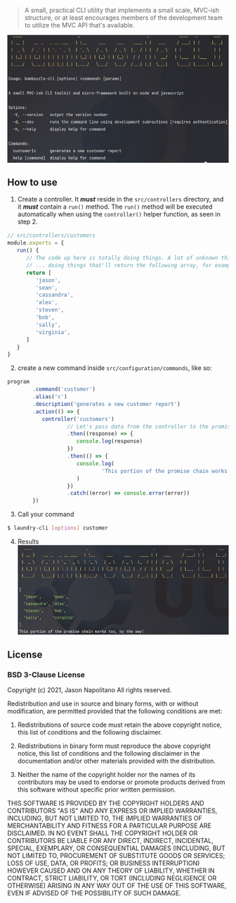 > A small, practical CLI utility that implements a small scale, MVC-ish structure, or at least
> encourages members of the development team to utilize the MVC API that's available.

![Screenshot](docs/screenshot.png)

## How to use
1. Create a controller. It **_must_** reside in the `src/controllers` directory,
   and it **_must_** contain a `run()` method. The `run()` method will be executed
   automatically when using the `controller()` helper function, as seen in step 2.
```js
// src/controllers/customers
module.exports = {
   run() {
      // The code up here is totally doing things. A lot of unknown things ...
      // ... doing things that'll return the following array, for example
      return [
         'jason',
         'sean',
         'cassandra',
         'alex',
         'steven',
         'bob',
         'sally',
         'virginia',
      ]
   }
}
```

2. create a new command inside `src/configuration/commands`, like so:
```js
program
        .command('customer')
        .alias('c')
        .description('generates a new customer report')
        .action(() => {
           controller('customers')
                   // Let's pass data from the controller to the promise chain!
                   .then((response) => {
                      console.log(response)
                   })
                   .then(() => {
                      console.log(
                              'This portion of the promise chain works too, by the way!'
                      )
                   })
                   .catch((error) => console.error(error))
        })
```

3. Call your command
```bash
$ laundry-cli [options] customer
```

4. Results
   ![Screenshot2](docs/screenshot-2.png)

## License
### BSD 3-Clause License

Copyright (c) 2021, Jason Napolitano
All rights reserved.

Redistribution and use in source and binary forms, with or without
modification, are permitted provided that the following conditions are met:

1. Redistributions of source code must retain the above copyright notice, this
   list of conditions and the following disclaimer.

2. Redistributions in binary form must reproduce the above copyright notice,
   this list of conditions and the following disclaimer in the documentation
   and/or other materials provided with the distribution.

3. Neither the name of the copyright holder nor the names of its
   contributors may be used to endorse or promote products derived from
   this software without specific prior written permission.

THIS SOFTWARE IS PROVIDED BY THE COPYRIGHT HOLDERS AND CONTRIBUTORS "AS IS"
AND ANY EXPRESS OR IMPLIED WARRANTIES, INCLUDING, BUT NOT LIMITED TO, THE
IMPLIED WARRANTIES OF MERCHANTABILITY AND FITNESS FOR A PARTICULAR PURPOSE ARE
DISCLAIMED. IN NO EVENT SHALL THE COPYRIGHT HOLDER OR CONTRIBUTORS BE LIABLE
FOR ANY DIRECT, INDIRECT, INCIDENTAL, SPECIAL, EXEMPLARY, OR CONSEQUENTIAL
DAMAGES (INCLUDING, BUT NOT LIMITED TO, PROCUREMENT OF SUBSTITUTE GOODS OR
SERVICES; LOSS OF USE, DATA, OR PROFITS; OR BUSINESS INTERRUPTION) HOWEVER
CAUSED AND ON ANY THEORY OF LIABILITY, WHETHER IN CONTRACT, STRICT LIABILITY,
OR TORT (INCLUDING NEGLIGENCE OR OTHERWISE) ARISING IN ANY WAY OUT OF THE USE
OF THIS SOFTWARE, EVEN IF ADVISED OF THE POSSIBILITY OF SUCH DAMAGE.
